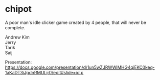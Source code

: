 # chipot
A poor man's idle clicker game created by 4 people, that will never be complete.  

Andrew Kim  
Jerry  
Tarik  
Saij   
  
Presentation: https://docs.google.com/presentation/d/1un5wZJRWWlMHG4qjEKC0keq-1aKaDT3iJgdnRMULjr0/edit#slide=id.p

